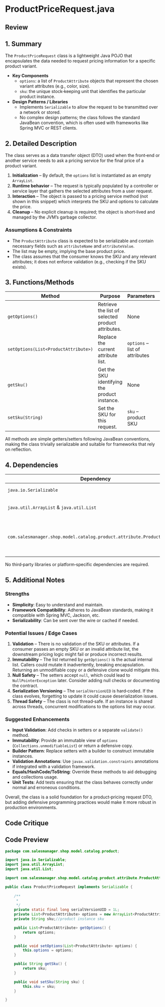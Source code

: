 # ProductPriceRequest.java

## Review

## 1. Summary  
The `ProductPriceRequest` class is a lightweight Java POJO that encapsulates the data needed to request pricing information for a specific product variant.  
- **Key Components**  
  - `options`: a list of `ProductAttribute` objects that represent the chosen variant attributes (e.g., color, size).  
  - `sku`: the unique stock‑keeping unit that identifies the particular product instance.  
- **Design Patterns / Libraries**  
  - Implements `Serializable` to allow the request to be transmitted over a network or stored.  
  - No complex design patterns; the class follows the standard JavaBean convention, which is often used with frameworks like Spring MVC or REST clients.

## 2. Detailed Description  
The class serves as a data transfer object (DTO) used when the front‑end or another service needs to ask a pricing service for the final price of a product variant.  
1. **Initialization** – By default, the `options` list is instantiated as an empty `ArrayList`.  
2. **Runtime behavior** – The request is typically populated by a controller or service layer that gathers the selected attributes from a user request.  
3. **Interaction** – The object is passed to a pricing service method (not shown in this snippet) which interprets the SKU and options to calculate the price.  
4. **Cleanup** – No explicit cleanup is required; the object is short‑lived and managed by the JVM’s garbage collector.

### Assumptions & Constraints  
- The `ProductAttribute` class is expected to be serializable and contain necessary fields such as `attributeName` and `attributeValue`.  
- The list may be empty, implying the base product price.  
- The class assumes that the consumer knows the SKU and any relevant attributes; it does not enforce validation (e.g., checking if the SKU exists).

## 3. Functions/Methods  

| Method | Purpose | Parameters | Returns | Side‑Effects |
|--------|---------|------------|---------|--------------|
| `getOptions()` | Retrieve the list of selected product attributes. | None | `List<ProductAttribute>` | None |
| `setOptions(List<ProductAttribute>)` | Replace the current attribute list. | `options` – list of attributes | None | Modifies the internal `options` field |
| `getSku()` | Get the SKU identifying the product instance. | None | `String` | None |
| `setSku(String)` | Set the SKU for this request. | `sku` – product SKU | None | Modifies the internal `sku` field |

All methods are simple getters/setters following JavaBean conventions, making the class trivially serializable and suitable for frameworks that rely on reflection.

## 4. Dependencies  
| Dependency | Type | Notes |
|------------|------|-------|
| `java.io.Serializable` | Standard Java | Enables object serialization. |
| `java.util.ArrayList` & `java.util.List` | Standard Java | Used for storing attributes. |
| `com.salesmanager.shop.model.catalog.product.attribute.ProductAttribute` | Project‑specific | Represents a product attribute; its implementation is external to this snippet. |

No third‑party libraries or platform‑specific dependencies are required.

## 5. Additional Notes  

### Strengths  
- **Simplicity**: Easy to understand and maintain.  
- **Framework Compatibility**: Adheres to JavaBean standards, making it compatible with Spring MVC, Jackson, etc.  
- **Serializability**: Can be sent over the wire or cached if needed.

### Potential Issues / Edge Cases  
1. **Validation** – There is no validation of the SKU or attributes. If a consumer passes an empty SKU or an invalid attribute list, the downstream pricing logic might fail or produce incorrect results.  
2. **Immutability** – The list returned by `getOptions()` is the actual internal list. Callers could mutate it inadvertently, breaking encapsulation. Returning an unmodifiable copy or a defensive clone would mitigate this.  
3. **Null Safety** – The setters accept `null`, which could lead to `NullPointerException` later. Consider adding null checks or documenting the contract.  
4. **Serialization Versioning** – The `serialVersionUID` is hard‑coded. If the class evolves, forgetting to update it could cause deserialization issues.  
5. **Thread Safety** – The class is not thread‑safe. If an instance is shared across threads, concurrent modifications to the options list may occur.

### Suggested Enhancements  
- **Input Validation**: Add checks in setters or a separate `validate()` method.  
- **Immutability**: Provide an immutable view of `options` (`Collections.unmodifiableList`) or return a defensive copy.  
- **Builder Pattern**: Replace setters with a builder to construct immutable instances.  
- **Validation Annotations**: Use `javax.validation.constraints` annotations if integrated with a validation framework.  
- **Equals/HashCode/ToString**: Override these methods to aid debugging and collections usage.  
- **Unit Tests**: Add tests ensuring that the class behaves correctly under normal and erroneous conditions.  

Overall, the class is a solid foundation for a product‑pricing request DTO, but adding defensive programming practices would make it more robust in production environments.

## Code Critique



## Code Preview

```java
package com.salesmanager.shop.model.catalog.product;

import java.io.Serializable;
import java.util.ArrayList;
import java.util.List;

import com.salesmanager.shop.model.catalog.product.attribute.ProductAttribute;

public class ProductPriceRequest implements Serializable {
	
	/**
	 * 
	 */
	private static final long serialVersionUID = 1L;
	private List<ProductAttribute> options = new ArrayList<ProductAttribute>();
	private String sku;//product instance sku

	public List<ProductAttribute> getOptions() {
		return options;
	}

	public void setOptions(List<ProductAttribute> options) {
		this.options = options;
	}

	public String getSku() {
		return sku;
	}

	public void setSku(String sku) {
		this.sku = sku;
	}

}



```
